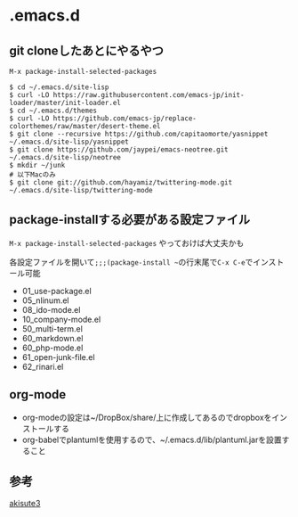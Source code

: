 # .emacs.d
## git cloneしたあとにやるやつ
```M-x package-install-selected-packages```

    $ cd ~/.emacs.d/site-lisp
    $ curl -LO https://raw.githubusercontent.com/emacs-jp/init-loader/master/init-loader.el
    $ cd ~/.emacs.d/themes
    $ curl -LO https://github.com/emacs-jp/replace-colorthemes/raw/master/desert-theme.el
    $ git clone --recursive https://github.com/capitaomorte/yasnippet ~/.emacs.d/site-lisp/yasnippet
    $ git clone https://github.com/jaypei/emacs-neotree.git ~/.emacs.d/site-lisp/neotree
    $ mkdir ~/junk
    # 以下Macのみ
    $ git clone git://github.com/hayamiz/twittering-mode.git ~/.emacs.d/site-lisp/twittering-mode

## package-installする必要がある設定ファイル
``` M-x package-install-selected-packages ``` やっておけば大丈夫かも

各設定ファイルを開いて`;;;(package-install ~`の行末尾で`C-x C-e`でインストール可能

- 01_use-package.el
- 05_nlinum.el
- 08_ido-mode.el
- 10_company-mode.el
- 50_multi-term.el
- 60_markdown.el
- 60_php-mode.el
- 61_open-junk-file.el
- 62_rinari.el

## org-mode

- org-modeの設定は~/DropBox/share/上に作成してあるのでdropboxをインストールする
- org-babelでplantumlを使用するので、~/.emacs.d/lib/plantuml.jarを設置すること

## 参考
[akisute3](https://github.com/akisute3/dotfiles/tree/master/.emacs.d)

